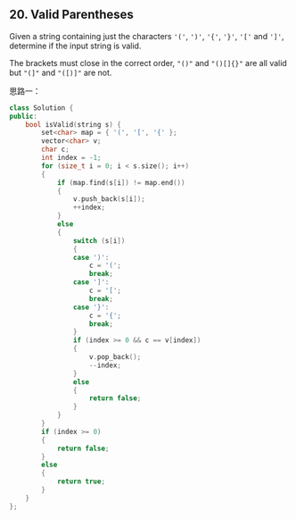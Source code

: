 ## 20. Valid Parentheses

Given a string containing just the characters `'('`, `')'`, `'{'`, `'}'`, `'['` and `']'`, determine if the input string is valid.

The brackets must close in the correct order, `"()"` and `"()[]{}"` are all valid but `"(]"` and `"([)]"` are not.

思路一：

```c++
class Solution {
public:
	bool isValid(string s) {
		set<char> map = { '(', '[', '{' };
		vector<char> v;
		char c;
		int index = -1;
		for (size_t i = 0; i < s.size(); i++)
		{
			if (map.find(s[i]) != map.end())
			{
				v.push_back(s[i]);
				++index;
			}
			else
			{
				switch (s[i])
				{
				case ')':
					c = '(';
					break;
				case ']':
					c = '[';
					break;
				case '}':
					c = '{';
					break;
				}
				if (index >= 0 && c == v[index])
				{
					v.pop_back();
					--index;
				}
				else
				{
					return false;
				}
			}
		}
		if (index >= 0)
		{
			return false;
		}
		else
		{
			return true;
		}
	}
};
```